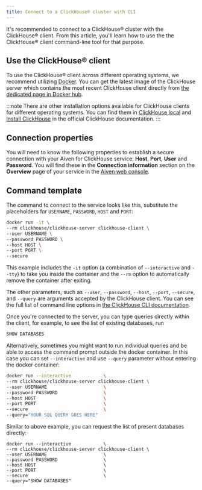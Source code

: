 ```yaml
---
title: Connect to a ClickHouse® cluster with CLI
---
```


It's recommended to connect to a ClickHouse® cluster with the
ClickHouse® client. From this article, you\'ll learn how to use the the
ClickHouse® client command-line tool for that purpose.

## Use the ClickHouse® client

To use the ClickHouse® client across different operating systems, we
recommend utilizing [Docker](https://www.docker.com/). You can get the
latest image of the ClickHouse server which contains the most recent
ClickHouse client directly from [the dedicated page in Docker
hub](https://hub.docker.com/r/clickhouse/clickhouse-server).

:::note
There are other installation options available for ClickHouse clients
for different operating systems. You can find them in [ClickHouse
local](https://clickhouse.com/docs/en/operations/utilities/clickhouse-local)
and [Install ClickHouse](https://clickhouse.com/docs/en/install) in the
official ClickHouse documentation.
:::

## Connection properties

You will need to know the following properties to establish a secure
connection with your Aiven for ClickHouse service: **Host**, **Port**,
**User** and **Password**. You will find these in the **Connection
information** section on the **Overview** page of your service in the
[Aiven web console](https://console.aiven.io/).

## Command template

The command to connect to the service looks like this, substitute the
placeholders for `USERNAME`, `PASSWORD`, `HOST` and `PORT`:

```bash
docker run -it \
--rm clickhouse/clickhouse-server clickhouse-client \
--user USERNAME \
--password PASSWORD \
--host HOST \
--port PORT \
--secure
```

This example includes the `-it` option (a combination of `--interactive`
and `--tty`) to take you inside the container and the `--rm` option to
automatically remove the container after exiting.

The other parameters, such as `--user`, `--password`, `--host`,
`--port`, `--secure`, and `--query` are arguments accepted by the
ClickHouse client. You can see the full list of command line options in
[the ClickHouse CLI
documentation](https://clickhouse.com/docs/en/interfaces/cli/#command-line-options).

Once you're connected to the server, you can type queries directly
within the client, for example, to see the list of existing databases,
run

```sql
SHOW DATABASES
```

Alternatively, sometimes you might want to run individual queries and be
able to access the command prompt outside the docker container. In this
case you can set `--interactive` and use `--query` parameter without
entering the docker container:

```bash
docker run --interactive            \
--rm clickhouse/clickhouse-server clickhouse-client \
--user USERNAME                     \
--password PASSWORD                 \
--host HOST                         \
--port PORT                         \
--secure                            \
--query="YOUR SQL QUERY GOES HERE"
```

Similar to above example, you can request the list of present databases
directly:

```
docker run --interactive            \
--rm clickhouse/clickhouse-server clickhouse-client \
--user USERNAME                     \
--password PASSWORD                 \
--host HOST                         \
--port PORT                         \
--secure                            \
--query="SHOW DATABASES"
```
